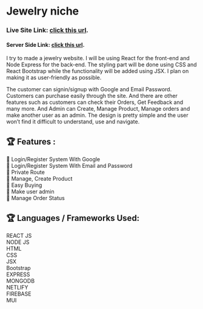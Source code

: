 # Jewelry niche

### Live Site Link: [click this url](https://jewelry-f9736.web.app/).

#### Server Side Link: [click this url](https://github.com/softtscoder/pandora-server).

I try to made a jewelry website. I will be using React for the front-end and Node Express for the back-end. The styling part will be done using CSS and React Bootstrap while the functionality will be added using JSX. I plan on making it as user-friendly as possible.

The customer can signin/signup with Google and Email Password. Customers can purchase easily through the site. And there are other features such as customers can check their Orders, Get Feedback and many more. And Admin can Create, Manage Product, Manage orders and make another user as an admin. The design is pretty simple and the user won’t find it difficult to understand, use and navigate.

## 🏆 Features :

📘 Login/Register System With Google <br/>
📘 Login/Register System With Email and Password <br/>
📘 Private Route <br/>
📘 Manage, Create Product <br/>
📘 Easy Buying <br/>
📘 Make user admin <br/>
📘 Manage Order Status <br/>

## 🏆 Languages / Frameworks Used:

 REACT JS <br/>
 NODE JS <br/>
 HTML <br/>
 CSS <br/>
 JSX <br/>
 Bootstrap <br/>
 EXPRESS <br/>
 MONGODB <br/>
 NETLIFY <br/>
 FIREBASE <br/>
 MUI <br/>

